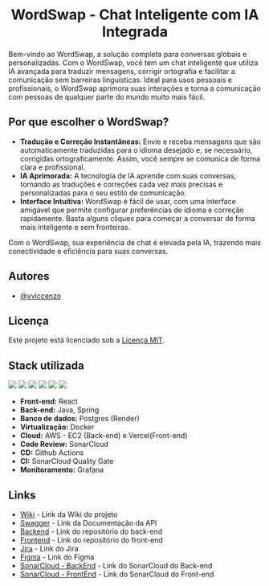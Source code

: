 <h1 style="text-align:center">WordSwap - Chat Inteligente com IA Integrada</h1>

Bem-vindo ao WordSwap, a solução completa para conversas globais e personalizadas. Com o WordSwap, você tem um chat inteligente que utiliza IA avançada para traduzir mensagens, corrigir ortografia e facilitar a comunicação sem barreiras linguísticas. Ideal para usos pessoais e profissionais, o WordSwap aprimora suas interações e torna a comunicação com pessoas de qualquer parte do mundo muito mais fácil.

## Por que escolher o WordSwap?
* **Tradução e Correção Instantâneas:** Envie e receba mensagens que são automaticamente traduzidas para o idioma desejado e, se necessário, corrigidas ortograficamente. Assim, você sempre se comunica de forma clara e profissional.
* **IA Aprimorada:** A tecnologia de IA aprende com suas conversas, tornando as traduções e correções cada vez mais precisas e personalizadas para o seu estilo de comunicação.
* **Interface Intuitiva:** WordSwap é fácil de usar, com uma interface amigável que permite configurar preferências de idioma e correção rapidamente. Basta alguns cliques para começar a conversar de forma mais inteligente e sem fronteiras.

Com o WordSwap, sua experiência de chat é elevada pela IA, trazendo mais conectividade e eficiência para suas conversas.


## Autores

- [@vviccenzo](https://github.com/vviccenzo)

## Licença

Este projeto está licenciado sob a [Licença MIT](LICENSE).


## Stack utilizada
<div>
  <span>
    <img src="https://img.shields.io/badge/react-%2320232a.svg?style=for-the-badge&logo=react&logoColor=%2361DAFB" />
  </span>
  <span>
    <img src="https://img.shields.io/badge/java-%23ED8B00.svg?style=for-the-badge&logo=java&logoColor=white" />
  </span>
  <span>
    <img src="https://img.shields.io/badge/spring-%236DB33F.svg?style=for-the-badge&logo=spring&logoColor=white" />
  </span>
  <span>
    <img src="https://img.shields.io/badge/postgres-%23316192.svg?style=for-the-badge&logo=postgresql&logoColor=white" />
  </span>
  <span>
    <img src="https://img.shields.io/badge/docker-%230db7ed.svg?style=for-the-badge&logo=docker&logoColor=white" />
  </span>
  <span>
    <img src="https://img.shields.io/badge/AWS-%23FF9900.svg?style=for-the-badge&logo=amazon-aws&logoColor=white" />
  </span>
</div>

* **Front-end:** React
* **Back-end:** Java, Spring
* **Banco de dados:** Postgres (Render)
* **Virtualização:** Docker
* **Cloud:** AWS - EC2 (Back-end) e Vercel(Front-end)
* **Code Review:** SonarCloud
* **CD:** Github Actions
* **CI:** SonarCloud Quality Gate
* **Monitoramento:** Grafana

## Links

- [Wiki](https://github.com/vviccenzo/WordSwap/wiki/WordSwap) - Link da Wiki do projeto
- [Swagger](http://3.218.163.10/api/swagger-ui/index.html#/) - Link da Documentação da API
- [Backend](https://github.com/vviccenzo/wordswap-backend) - Link do repositório do back-end
- [Frontend](https://github.com/vviccenzo/wordswap-frontend) - Link do repositório do front-end
- [Jira](https://wordswap.atlassian.net/jira/software/projects/SCRUM/boards/1) - Link do Jira
- [Figma](https://www.figma.com/design/oOICFSeWxAyN8ygl9l71a1/Wordswap?m=auto&t=6nWAzHDDs0IWVF2n-6) - Link do Figma
- [SonarCloud - BackEnd](https://sonarcloud.io/project/overview?id=vviccenzo_wordswap-backend) - Link do SonarCloud do Back-end
- [SonarCloud - FrontEnd](https://sonarcloud.io/project/overview?id=vviccenzo_wordswap-frontend) - Link do SonarCloud do Front-end
